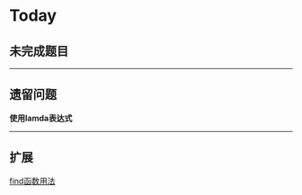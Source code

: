 # Today



## 未完成题目



***

## 遗留问题

**使用lamda表达式**



***

## 扩展

[find函数用法](https://blog.csdn.net/flyyufenfei/article/details/65438665)

